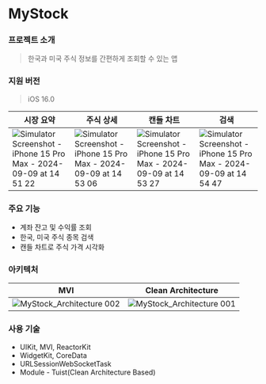 # MyStock

### 프로젝트 소개
> 한국과 미국 주식 정보를 간편하게 조회할 수 있는 앱
### 지원 버전
> iOS 16.0

| 시장 요약 | 주식 상세 | 캔들 차트 | 검색 |
| --- | --- | --- | --- |
|![Simulator Screenshot - iPhone 15 Pro Max - 2024-09-09 at 14 51 22](https://github.com/user-attachments/assets/1f5e35df-312a-46d8-a4a0-17410de56e79)|![Simulator Screenshot - iPhone 15 Pro Max - 2024-09-09 at 14 53 06](https://github.com/user-attachments/assets/36c9cea3-7e84-4ec3-96fd-74a3f193d2f4)|![Simulator Screenshot - iPhone 15 Pro Max - 2024-09-09 at 14 53 27](https://github.com/user-attachments/assets/1665993c-34cc-4c7d-b9cf-4dbf76cafe53)|![Simulator Screenshot - iPhone 15 Pro Max - 2024-09-09 at 14 54 47](https://github.com/user-attachments/assets/d4a09455-614d-4a59-ab4d-24c5b6d78745)|

### 주요 기능
- 계좌 잔고 및 수익률 조회
- 한국, 미국 주식 종목 검색
- 캔들 차트로 주식 가격 시각화
### 아키텍처

| MVI | Clean Architecture |
| --- | --- |
|![MyStock_Architecture 002](https://github.com/user-attachments/assets/ccc90158-3552-4ac4-aefc-5b47dcd6e34d)|![MyStock_Architecture 001](https://github.com/user-attachments/assets/b6339bd5-8b56-441d-b9b6-29fad516468e)|

### 사용 기술
- UIKit, MVI, ReactorKit
- WidgetKit, CoreData
- URLSessionWebSocketTask
- Module - Tuist(Clean Architecture Based)
